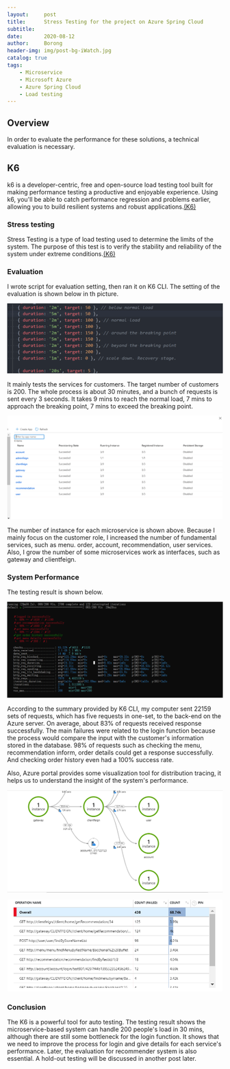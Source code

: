 ```yaml
---
layout:     post
title:      Stress Testing for the project on Azure Spring Cloud
subtitle:   
date:       2020-08-12
author:     Borong
header-img: img/post-bg-iWatch.jpg
catalog: true
tags:
    - Microservice
    - Microsoft Azure
    - Azure Spring Cloud
    - Load testing
---
```



## Overview

In order to evaluate the performance for these solutions, a technical evaluation is necessary.

## K6

k6 is a developer-centric, free and open-source load testing tool built for making performance testing a productive and enjoyable experience. Using k6, you'll be able to catch performance regression and problems earlier, allowing you to build resilient systems and robust applications.[(K6)](https://k6.io/docs/)

### Stress testing

Stress Testing is a type of load testing used to determine the limits of the system. The purpose of this test is to verify the stability and reliability of the system under extreme conditions.[(K6)](https://k6.io/docs/)

### Evaluation

I wrote script for evaluation setting, then ran it on K6 CLI. The setting of the evaluation is shown below in th picture.

![setting1](https://raw.githubusercontent.com/grass-mudhorse/Order-Delivery-System-Azure-Cloud-Final-Version/master/Load%20testing%20Script/Smoke%20testing%20and%20stress%20testing%20results/stress_test_setting.PNG)

It mainly tests the services for customers. The target number of customers is 200. The whole process is about 30 minutes, and a bunch of requests is sent every 3 seconds. It takes 9 mins to reach the normal load, 7 mins to approach the breaking point, 7 mins to exceed the breaking point.

![setting2](https://raw.githubusercontent.com/grass-mudhorse/Order-Delivery-System-Azure-Cloud-Final-Version/master/Load%20testing%20Script/Smoke%20testing%20and%20stress%20testing%20results/stress_test_setting2.PNG)

The number of instance for each microservice is shown above. Because I mainly focus on the customer role, I increased the number of fundamental services, such as menu. order, account, recommendation, user services. Also, I grow the number of some microservices work as interfaces, such as gateway and clientfeign.

### System Performance

The testing result is shown below.

![](https://raw.githubusercontent.com/grass-mudhorse/grass-mudhorse.github.io/master/img/stress_testing_result.png)

According to the summary provided by K6 CLI, my computer sent 22159 sets of requests, which has five requests in one-set, to the back-end on the Azure server. On average, about 83% of requests received response successfully. The main failures were related to the login function because the process would compare the input with the customer's information stored in the database. 98% of requests such as checking the menu, recommendation inform, order details could get a response successfully. And checking order history even had a 100% success rate.

Also, Azure portal provides some visualization tool for distribution tracing, it helps us to understand the insight of the system's performance.

![](https://raw.githubusercontent.com/grass-mudhorse/Order-Delivery-System-Azure-Cloud-Final-Version/master/Load%20testing%20Script/Smoke%20testing%20and%20stress%20testing%20results/distributed%20tracing.PNG)

![](https://raw.githubusercontent.com/grass-mudhorse/Order-Delivery-System-Azure-Cloud-Final-Version/master/Load%20testing%20Script/Smoke%20testing%20and%20stress%20testing%20results/customer_stress_testing_failure.PNG)

### Conclusion

The K6 is a powerful tool for auto testing. The testing result shows the microservice-based system can handle 200 people's load in 30 mins, although there are still some bottleneck for the login function. It shows that we need to improve the process for login and give details for each service's performance. Later, the evaluation for recommender system is also essential. A hold-out testing will be discussed in another post later.



